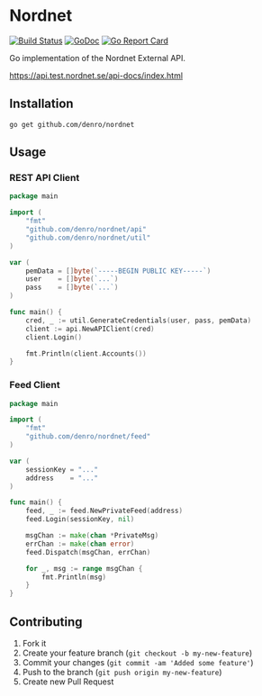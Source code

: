 # Nordnet

[![Build Status](https://travis-ci.org/denro/nordnet.svg?branch=master)](https://travis-ci.org/denro/nordnet)
[![GoDoc](https://godoc.org/github.com/denro/nordnet?status.svg)](http://godoc.org/github.com/denro/nordnet)
[![Go Report Card](https://goreportcard.com/badge/github.com/denro/nordnet)](https://goreportcard.com/report/github.com/denro/nordnet)

Go implementation of the Nordnet External API.

https://api.test.nordnet.se/api-docs/index.html


## Installation

`go get github.com/denro/nordnet`

## Usage


### REST API Client

```go
package main

import (
	"fmt"
	"github.com/denro/nordnet/api"
	"github.com/denro/nordnet/util"
)

var (
	pemData = []byte(`-----BEGIN PUBLIC KEY-----`)
	user    = []byte(`...`)
	pass    = []byte(`...`)
)

func main() {
	cred, _ := util.GenerateCredentials(user, pass, pemData)
	client := api.NewAPIClient(cred)
	client.Login()

	fmt.Println(client.Accounts())
}
```

### Feed Client

```go
package main

import (
	"fmt"
	"github.com/denro/nordnet/feed"
)

var (
	sessionKey = "..."
	address    = "..."
)

func main() {
	feed, _ := feed.NewPrivateFeed(address)
	feed.Login(sessionKey, nil)

	msgChan := make(chan *PrivateMsg)
	errChan := make(chan error)
	feed.Dispatch(msgChan, errChan)

	for _, msg := range msgChan {
		fmt.Println(msg)
	}
}
```

## Contributing

1. Fork it
2. Create your feature branch (`git checkout -b my-new-feature`)
3. Commit your changes (`git commit -am 'Added some feature'`)
4. Push to the branch (`git push origin my-new-feature`)
5. Create new Pull Request
